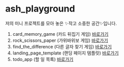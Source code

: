 # ash_playground

저의 미니 프로젝트를 모아 놓은 ✨작고 소중한 공간✨입니다.

1. card_memory_game (카드 뒤집기 게임) [바로가기](https://github.com/sohyeonAn/ash_playground/tree/main/card_memory_game)
2. rock_scissors_paper (가위바위보 게임) [바로가기](https://github.com/sohyeonAn/ash_playground/tree/main/rock_scissors_paper/)
3. find_the_difference (다른 글자 찾기 게임) [바로가기](https://github.com/sohyeonAn/ash_playground/tree/main/find_the_difference/)
4. landing_page_template (랜딩 페이지 템플릿) [바로가기](https://github.com/sohyeonAn/ash_playground/tree/main/landing_page_template/)
5. todo_app (할 일 목록) [바로가기](https://github.com/sohyeonAn/ash_playground/tree/main/todo_app/)
